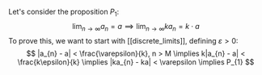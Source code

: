 Let's consider the proposition $P_{1}$:
$$
\lim_{ n \to \infty } a_{n} = a \implies \lim_{ n \to \infty }  ka_{n} = k \cdot a
$$
To prove this, we want to start with [[discrete_limits]], defining $\varepsilon > 0$:
$$
|a_{n} - a| < \frac{\varepsilon}{k}, n > M \implies k|a_{n} - a| < \frac{k\epsilon}{k} \implies |ka_{n} - ka| < \varepsilon \implies P_{1}
$$